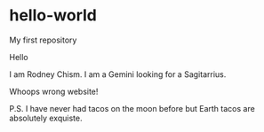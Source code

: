 # hello-world
My first repository

Hello 

I am Rodney Chism. I am a Gemini looking for a Sagitarrius. 

Whoops wrong website!

P.S. I have never had tacos on the moon before but Earth tacos are absolutely exquiste.
